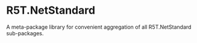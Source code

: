 # R5T.NetStandard
A meta-package library for convenient aggregation of all R5T.NetStandard sub-packages.
